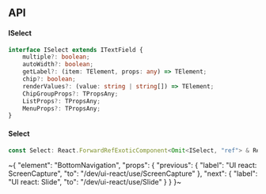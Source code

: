 

## API

#### ISelect

```ts
interface ISelect extends ITextField {
    multiple?: boolean;
    autoWidth?: boolean;
    getLabel?: (item: TElement, props: any) => TElement;
    chip?: boolean;
    renderValues?: (value: string | string[]) => TElement;
    ChipGroupProps?: TPropsAny;
    ListProps?: TPropsAny;
    MenuProps?: TPropsAny;
}
```

#### Select

```ts
const Select: React.ForwardRefExoticComponent<Omit<ISelect, "ref"> & React.RefAttributes<unknown>>;
```


~{
  "element": "BottomNavigation",
  "props": {
    "previous": {
      "label": "UI react: ScreenCapture",
      "to": "/dev/ui-react/use/ScreenCapture"
    },
    "next": {
      "label": "UI react: Slide",
      "to": "/dev/ui-react/use/Slide"
    }
  }
}~
